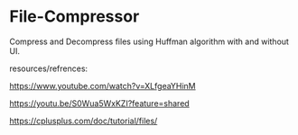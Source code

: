 # File-Compressor
Compress and Decompress files using Huffman algorithm with and without UI.

resources/refrences:

https://www.youtube.com/watch?v=XLfgeaYHinM

https://youtu.be/S0Wua5WxKZI?feature=shared

https://cplusplus.com/doc/tutorial/files/
